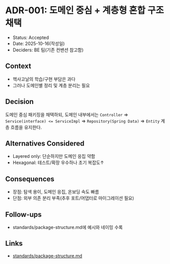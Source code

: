 # ADR-001: 도메인 중심 + 계층형 혼합 구조 채택

- Status: Accepted
- Date: 2025-10-16(작성일)
- Deciders: BE 팀(기존 컨밴션 참고함)

## Context

- 헥사고날의 학습/구현 부담은 과다
- 그러나 도메인별 정리 및 계층 분리는 필요

## Decision

도메인 중심 패키징을 채택하되, 도메인 내부에서는 
`Controller` =>  `Service(interface) <= ServiceImpl` => `Repository(Spring Data)` => `Entity` 계층 흐름을 유지한다.

## Alternatives Considered

- Layered only: 단순하지만 도메인 응집 약함
- Hexagonal: 테스트/확장 우수하나 초기 복잡도↑

## Consequences

- 장점: 탐색 용이, 도메인 응집, 온보딩 속도 빠름
- 단점: 외부 의존 분리 부족(추후 포트/어댑터로 마이그레이션 필요)

## Follow-ups

- standards/package-structure.md에 예시와 네이밍 수록

## Links
- [standards/package-structure.md](../standards/package-structure.md)
